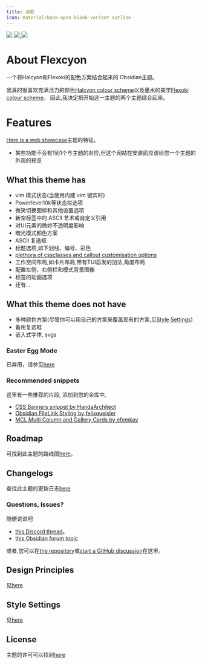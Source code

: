 ```yaml
---
title: 读取
icon: material/book-open-blank-variant-outline
---
```


<img src="https://img.shields.io/badge/downloads-900+-6E4E9B?style=for-the-badge&logo=obsidian&color=%23483699">
<a href="https://github.com/bladeacer/flexcyon/blob/master/LICENSE">
    <img src="https://img.shields.io/github/license/bladeacer/flexcyon?style=for-the-badge">
</a>
<a href="https://github.com/bladeacer/flexcyon/releases">
    <img src="https://img.shields.io/github/v/release/bladeacer/flexcyon?style=for-the-badge&sort=semver">
</a>

# About Flexcyon
一个将Halcyon和Flexoki的配色方案结合起来的 Obsidian主题。

我真的很喜欢充满活力的颜色[Halcyon colour scheme](https://halcyon-theme.netlify.app/)以及墨水的美学[Flexoki colour scheme](https://stephango.com/flexoki)。 因此,我决定把开始这一主题的两个主题结合起来。

# Features
[Here is a web showcase](https://share.note.sx/1bk28c9k)主题的特征。
- 某些功能不会有1到1个与主题的对应,但这个网站在安装前应该给您一个主题的外观的预览

## What this theme has
- vim 模式状态(当使用内建 vim 键宾时)
- Powerlevel10k等状态栏选项
- 微笑切换图标和其他设置选项
- 新空标签中的 ASCII 艺术或自定义引用
- 对UI元素的微妙不透明度影响
- 暗光模式颜色方案
- ASCII 复选框
- 标题选项,如下划线、编号、彩色
- [plethora of cssclasses and callout customisation options](../Styling/CSS-Classes/index.md)
- 工作空间布局,如卡片布局,带有TUI启发的加法,角度布局
- 配置左侧、右侧栏和模式背景图像
- 标签的动画选项
- 还有...

## What this theme does not have
- 多种颜色方案(尽管你可以用自己的方案来覆盖现有的方案,见[Style Settings](../Styling/Style-Settings/index.md))
- 备用复选框
- 嵌入式字体, svgs

### Easter Egg Mode
已弃用，请参见[here](./page-5.md)

### Recommended snippets
这里有一些推荐的片段, 添加到您的金库中,
- [CSS Banners snippet by HandaArchitect](https://github.com/HandaArchitect/obsidian-banner-snippet)
- [Obsidian FileLink Styling by felixqueisler](https://github.com/felixqueisler/Obsidian-FileLink-Styling)
- [MCL Multi Column and Gallery Cards by efemkay](https://github.com/efemkay/obsidian-modular-css-layout)

## Roadmap
可找到此主题的路线图[here](https://github.com/bladeacer/flexcyon/tree/master/docs/roadmap.md)。

## Changelogs
查找此主题的更新日志[here](../changelogs/index.md)

### Questions, Issues?
随便说说吧
- [this Discord thread](https://discord.com/channels/686053708261228577/1338130333698359357)。
- [this Obsidian forum topic](https://forum.obsidian.md/t/flexcyon-a-dark-theme-for-obsidian/99869)

或者,您可以在[the repository](https://github.com/bladeacer/flexcyon/issues)或[start a GitHub discussion](https://github.com/bladeacer/flexcyon/discussions)在这里。

## Design Principles
见[here](./page-4.md)

## Style Settings
见[here](../Styling/Style-Settings/index.md)

## License
主题的许可可以找到[here](./license.md)